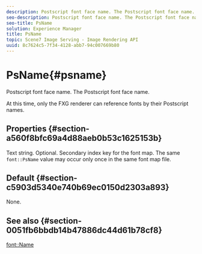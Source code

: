```yaml
---
description: Postscript font face name. The Postscript font face name.
seo-description: Postscript font face name. The Postscript font face name.
seo-title: PsName
solution: Experience Manager
title: PsName
topic: Scene7 Image Serving - Image Rendering API
uuid: 8c7624c5-7f34-4128-abb7-94c007669b80
---
```


# PsName{#psname}

Postscript font face name. The Postscript font face name.

 At this time, only the FXG renderer can reference fonts by their Postscript names.

## Properties {#section-a560f8bfc69a4d88aeb0b53c1625153b}

Text string. Optional. Secondary index key for the font map. The same `font::PsName` value may occur only once in the same font map file.

## Default {#section-c5903d5340e740b69ec0150d2303a893}

None.

## See also {#section-0051fb6bbdb14b47886dc44d61b78cf8}

[font::Name](r_name_font.md#reference_C55889877DC54AABB60734DCDE86EE76) 
